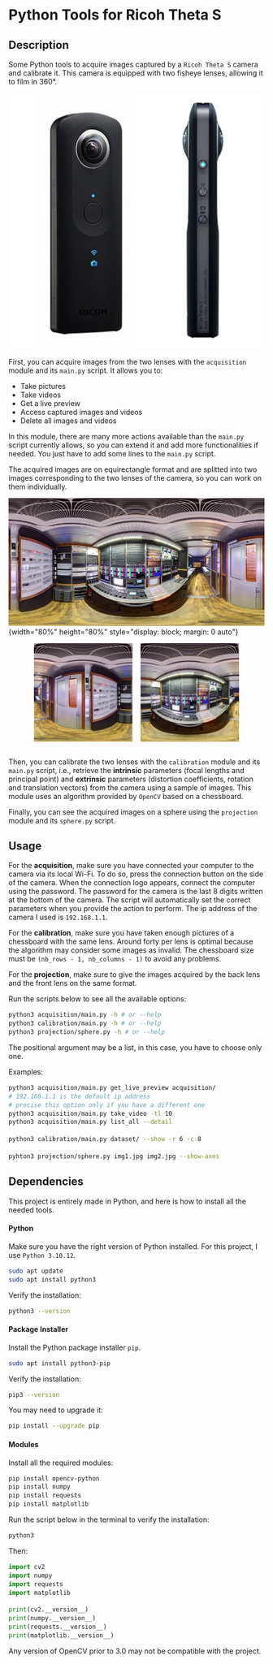 # Python Tools for Ricoh Theta S


## Description

Some Python tools to acquire images captured by a `Ricoh Theta S` camera and calibrate it. This camera is equipped with two fisheye lenses, allowing it to film in 360°.

![ricoh_theta_s](./assets/ricoh_theta_s.jpg)

First, you can acquire images from the two lenses with the `acquisition` module and its `main.py` script. It allows you to:
- Take pictures
- Take videos
- Get a live preview
- Access captured images and videos
- Delete all images and videos

In this module, there are many more actions available than the `main.py` script currently allows, so you can extend it and add more functionalities if needed. You just have to add some lines to the `main.py` script.

The acquired images are on equirectangle format and are splitted into two images corresponding to the two lenses of the camera, so you can work on them individually. 

![equirectangle](assets/equirectangle.jpg){width="80%" height="80%" style="display: block; margin: 0 auto"}

<div style="width: 80%; display: flex; justify-content: space-between; margin: 0 auto">
    <img src="assets/equirectangle_front.jpg" alt="equirectangle_front" style="width: 48%;">
    <img src="assets/equirectangle_back.jpg" alt="equirectangle_back" style="width: 48%;">
</div>
<br>

Then, you can calibrate the two lenses with the `calibration` module and its `main.py` script, i.e., retrieve the **intrinsic** parameters (focal lengths and principal point) and **extrinsic** parameters (distortion coefficients, rotation and translation vectors) from the camera using a sample of images. This module uses an algorithm provided by `OpenCV` based on a chessboard.

Finally, you can see the acquired images on a sphere using the `projection` module and its `sphere.py` script. 


## Usage

For the **acquisition**, make sure you have connected your computer to the camera via its local Wi-Fi. To do so, press the connection button on the side of the camera. When the connection logo appears, connect the computer using the password. The password for the camera is the last 8 digits written at the bottom of the camera. The script will automatically set the correct parameters when you provide the action to perform. The ip address of the camera I used is `192.168.1.1`.

For the **calibration**, make sure you have taken enough pictures of a chessboard with the same lens. Around forty per lens is optimal because the algorithm may consider some images as invalid. The chessboard size must be `(nb_rows - 1, nb_columns - 1)` to avoid any problems.

For the **projection**, make sure to give the images acquired by the back lens and the front lens on the same format.

Run the scripts below to see all the available options:
```bash
python3 acquisition/main.py -h # or --help
python3 calibration/main.py -h # or --help
python3 projection/sphere.py -h # or --help
```

The positional argument may be a list, in this case, you have to choose only one.

Examples:

```bash
python3 acquisition/main.py get_live_preview acquisition/
# 192.168.1.1 is the default ip address 
# precise this option only if you have a different one
python3 acquisition/main.py take_video -tl 10
python3 acquisition/main.py list_all --detail

python3 calibration/main.py dataset/ --show -r 6 -c 8

pyhton3 projection/sphere.py img1.jpg img2.jpg --show-axes
```



## Dependencies

This project is entirely made in Python, and here is how to install all the needed tools.

#### Python 

Make sure you have the right version of Python installed. For this project, I use `Python 3.10.12`.

```bash
sudo apt update
sudo apt install python3
```

Verify the installation:

```bash
python3 --version
```

#### Package Installer

Install the Python package installer `pip`.

```bash
sudo apt install python3-pip
```

Verify the installation:

```bash
pip3 --version
```

You may need to upgrade it:

```bash
pip install --upgrade pip
```

#### Modules

Install all the required modules:

```bash
pip install opencv-python
pip install numpy
pip install requests
pip install matplotlib
```

Run the script below in the terminal to verify the installation:

```bash
python3
```

Then:

```python
import cv2
import numpy
import requests
import matplotlib

print(cv2.__version__)
print(numpy.__version__)
print(requests.__version__)
print(matplotlib.__version__)
```

Any version of OpenCV prior to 3.0 may not be compatible with the project.

